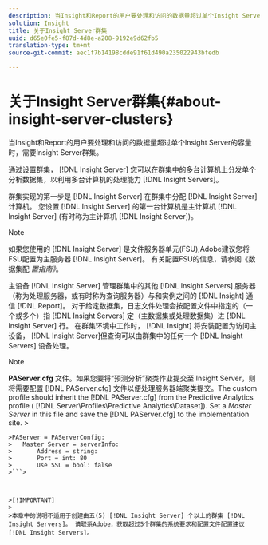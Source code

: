```yaml
---
description: 当Insight和Report的用户要处理和访问的数据量超过单个Insight Server的容量时，需要Insight Server群集。
solution: Insight
title: 关于Insight Server群集
uuid: d65e0fe5-f87d-4d8e-a208-9192e9d62fb5
translation-type: tm+mt
source-git-commit: aec1f7b14198cdde91f61d490a235022943bfedb

---
```



# 关于Insight Server群集{#about-insight-server-clusters}

当Insight和Report的用户要处理和访问的数据量超过单个Insight Server的容量时，需要Insight Server群集。

通过设置群集， [!DNL Insight Server] 您可以在群集中的多台计算机上分发单个分析数据集，以利用多台计算机的处理能力 [!DNL Insight Servers]。

群集实现的第一步是 [!DNL Insight Server] 在群集中分配 [!DNL Insight Server] 计算机。 您设置 [!DNL Insight Server] 的第一台计算机是主计算机 [!DNL Insight Server] (有时称为主计算机 [!DNL Insight Server])。

>[!NOTE]
>
>如果您使用的 [!DNL Insight Server] 是文件服务器单元(FSU),Adobe建议您将FSU配置为主服务器 [!DNL Insight Server]。 有关配置FSU的信息，请参阅《数据集配 *置指南》*。

主设备 [!DNL Insight Server] 管理群集中的其他 [!DNL Insight Servers] 服务器（称为处理服务器，或有时称为查询服务器）与和实例之间的 [!DNL Insight] 通信 [!DNL Report]。 对于给定数据集，日志文件处理会按配置文件中指定的（一个或多个）指 [!DNL Insight Servers] 定（主数据集或处理数据集）进 [!DNL Insight Server] 行。 在群集环境中工作时， [!DNL Insight] 将安装配置为访问主设备， [!DNL Insight Server]但查询可以由群集中的任何一个 [!DNL Insight Servers] 设备处理。

>[!NOTE]
>
>**PAServer.cfg** 文件。如果您要将“预测分析”聚类作业提交至 Insight Server，则将需要配置 [!DNL PAServer.cfg] 文件以便处理服务器端聚类提交。The custom profile should inherit the [!DNL PAServer.cfg] from the Predictive Analytics profile ( [!DNL Server\Profiles\Predictive Analytics\Dataset]). Set a *Master Server* in this file and save the [!DNL PAServer.cfg] to the implementation site. >
>
```>
>PAServer = PAServerConfig: 
>   Master Server = serverInfo: 
>       Address = string: 
>       Port = int: 80
>       Use SSL = bool: false
>```>



>[!IMPORTANT]
>
>本章中的说明不适用于创建由五(5) [!DNL Insight Server] 个以上的群集 [!DNL Insight Servers]。 请联系Adobe，获取超过5个群集的系统要求和配置文件配置建议 [!DNL Insight Servers]。

